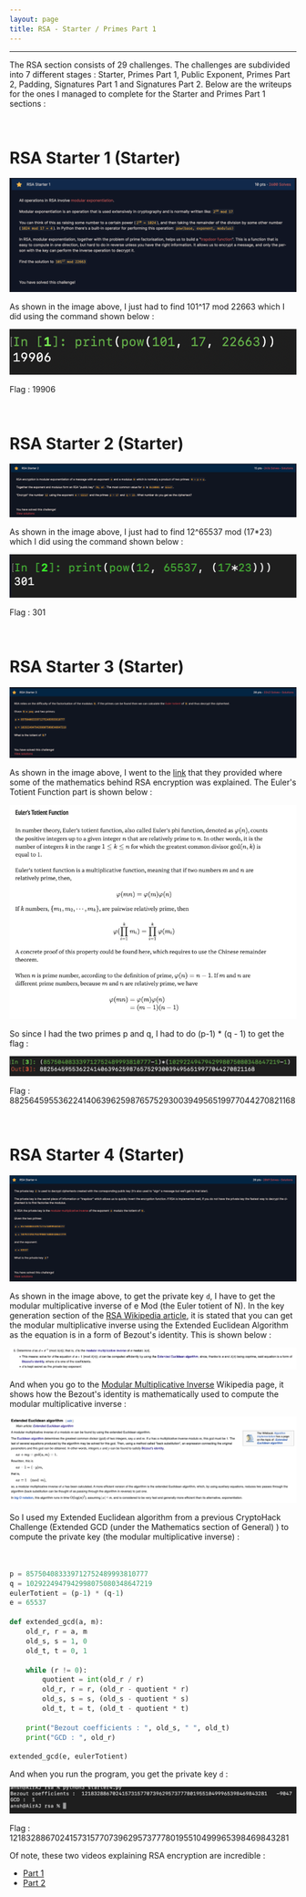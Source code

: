 ```yaml
---
layout: page
title: RSA - Starter / Primes Part 1
---
```

<hr/>

The RSA section consists of 29 challenges. The challenges are subdivided into 7 different stages : Starter, Primes Part 1, Public Exponent, Primes Part 2, Padding, Signatures Part 1 and Signatures Part 2. Below are the writeups for the ones I managed to complete for the Starter and Primes Part 1 sections :

<br/>

# RSA Starter 1 (Starter)

![CryptoHack Image](/assets/img/exploitImages/cryptoHack/img109.png)

As shown in the image above, I just had to find 101^17 mod 22663 which I did using the command shown below :

![CryptoHack Image](/assets/img/exploitImages/cryptoHack/img110.png)

Flag : 19906

<br/>

# RSA Starter 2 (Starter)

![CryptoHack Image](/assets/img/exploitImages/cryptoHack/img111.png)

As shown in the image above, I just had to find 12^65537 mod (17*23) which I did using the command shown below :

![CryptoHack Image](/assets/img/exploitImages/cryptoHack/img112.png)

Flag : 301

<br/>

# RSA Starter 3 (Starter)

![CryptoHack Image](/assets/img/exploitImages/cryptoHack/img113.png)

As shown in the image above, I went to the <a href="https://leimao.github.io/article/RSA-Algorithm/" target="_blank">link</a> that they provided where some of the mathematics behind RSA encryption was explained. The Euler's Totient Function part is shown below :

![CryptoHack Image](/assets/img/exploitImages/cryptoHack/img115.png)

So since I had the two primes p and q, I had to do (p-1) * (q - 1) to get the flag :

![CryptoHack Image](/assets/img/exploitImages/cryptoHack/img114.png)

Flag : 882564595536224140639625987657529300394956519977044270821168

<br/>

# RSA Starter 4 (Starter)

![CryptoHack Image](/assets/img/exploitImages/cryptoHack/img116.png)

As shown in the image above, to get the private key `d`, I have to get the modular multiplicative inverse of e Mod (the Euler totient of N). In the key generation section of the  <a href="https://en.wikipedia.org/wiki/RSA_(cryptosystem)#Key_generation" target="_blank">RSA Wikipedia article</a>, it is stated that you can get the modular multiplicative inverse using the Extended Euclidean Algorithm as the equation is in a form of Bezout's identity. This is shown below :

![CryptoHack Image](/assets/img/exploitImages/cryptoHack/img117.png)

And when you go to the <a href="https://en.wikipedia.org/wiki/Modular_multiplicative_inverse" target="_blank">Modular Multiplicative Inverse</a> Wikipedia page, it shows how the Bezout's identity is mathematically used to compute the modular multiplicative inverse :

![CryptoHack Image](/assets/img/exploitImages/cryptoHack/img118.png)

So I used my Extended Euclidean algorithm from a previous CryptoHack Challenge (Extended GCD (under the Mathematics section of General) ) to compute the private key (the modular multiplicative inverse) :

```python


p = 857504083339712752489993810777
q = 1029224947942998075080348647219
eulerTotient = (p-1) * (q-1)
e = 65537

def extended_gcd(a, m):
    old_r, r = a, m
    old_s, s = 1, 0
    old_t, t = 0, 1

    while (r != 0):
        quotient = int(old_r / r)
        old_r, r = r, (old_r - quotient * r)
        old_s, s = s, (old_s - quotient * s)
        old_t, t = t, (old_t - quotient * t)

    print("Bezout coefficients : ", old_s, " ", old_t)
    print("GCD : ", old_r)

extended_gcd(e, eulerTotient)

```

And when you run the program, you get the private key `d` :

![CryptoHack Image](/assets/img/exploitImages/cryptoHack/img119.png)

Flag : 121832886702415731577073962957377780195510499965398469843281

Of note, these two videos explaining RSA encryption are incredible :

* <a href="https://www.youtube.com/watch?v=4zahvcJ9glg" target="_blank">Part 1</a>
* <a href="https://www.youtube.com/watch?v=oOcTVTpUsPQ" target="_blank">Part 2</a>

